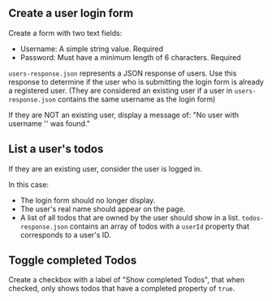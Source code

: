 ## Create a user login form

Create a form with two text fields:

- Username: A simple string value. Required
- Password: Must have a minimum length of 6 characters. Required

`users-response.json` represents a JSON response of users. Use this response to determine if the user who is submitting the login form is already a registered user. (They are considered an existing user if a user in `users-response.json` contains the same username as the login form)

If they are NOT an existing user, display a message of: "No user with username '<provided username>' was found."

## List a user's todos

If they are an existing user, consider the user is logged in.

In this case:

- The login form should no longer display.
- The user's real name should appear on the page.
- A list of all todos that are owned by the user should show in a list. `todos-response.json` contains an array of todos with a `userId` property that corresponds to a user's ID.

## Toggle completed Todos

Create a checkbox with a label of "Show completed Todos", that when checked, only shows todos that have a completed property of `true`.
